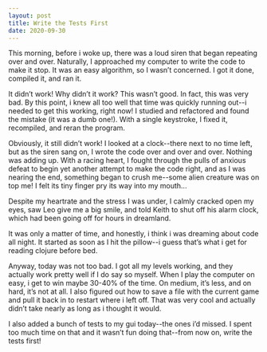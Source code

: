 ```yaml
---
layout: post
title: Write the Tests First
date: 2020-09-30
---
```


This morning, before i woke up, there was a loud siren that began repeating over and over.  Naturally, I approached my computer to write the code to make it stop.  It was an easy algorithm, so I wasn’t concerned.  I got it done, compiled it, and ran it. 

It didn’t work!  Why didn’t it work?  This wasn’t good.  In fact, this was very bad.  By this point, i knew all too well that time was quickly running out--i needed to get this working, right now!  I studied and refactored and found the mistake (it was a dumb one!).  With a single keystroke, I fixed it, recompiled, and reran the program.  

Obviously, it still didn’t work!  I looked at a clock--there next to no time left, but as the siren sang on, I wrote the code over and over and over.  Nothing was adding up.  With a racing heart, I fought through the pulls of anxious defeat to begin yet another attempt to make the code right, and as I was nearing the end, something began to crush me--some alien creature was on top me!  I felt its tiny finger pry its way into my mouth...  

Despite my heartrate and the stress I was under, I calmly cracked open my eyes, saw Leo give me a big smile, and told Keith to shut off his alarm clock, which had been going off for hours in dreamland.

It was only a matter of time, and honestly, i think i was dreaming about code all night.  It started as soon as I hit the pillow--i guess that’s what i get for reading clojure before bed.

Anyway, today was not too bad.  I got all my levels working, and they actually work pretty well if I do say so myself.  When I play the computer on easy, i get to win maybe 30-40% of the time.  On medium, it’s less, and on hard, it’s not at all.  I also figured out how to save a file with the current game and pull it back in to restart where i left off.  That was very cool and actually didn’t take nearly as long as i thought it would.  

I also added a bunch of tests to my gui today--the ones i’d missed.  I spent too much time on that and it wasn’t fun doing that--from now on, write the tests first!

